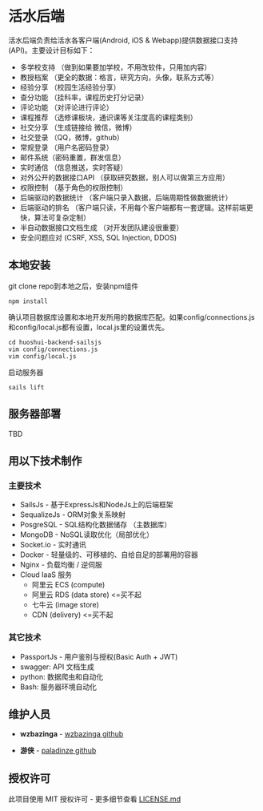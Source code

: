 # 活水后端

活水后端负责给活水各客户端(Android, iOS & Webapp)提供数据接口支持(API)。主要设计目标如下：

* 多学校支持 （做到如果要加学校，不用改软件，只用加内容）
* 教授档案 （更全的数据：格言，研究方向，头像，联系方式等）
* 经验分享 （校园生活经验分享）
* 查分功能 （挂科率，课程历史打分记录）
* 评论功能 （对评论进行评论）
* 课程推荐 （选修课板块，通识课等关注度高的课程类别）
* 社交分享 （生成链接给 微信，微博）
* 社交登录 （QQ，微博，github）
* 常规登录 （用户名密码登录）
* 邮件系统（密码重置，群发信息）
* 实时通信 （信息推送，实时答疑）
* 对外公开的数据接口API （获取研究数据，别人可以做第三方应用）
* 权限控制 （基于角色的权限控制）
* 后端驱动的数据统计 （客户端只录入数据，后端周期性做数据统计）
* 后端驱动的排名 （客户端只读，不用每个客户端都有一套逻辑。这样前端更快，算法可复杂定制）
* 半自动数据接口文档生成 （对开发团队建设很重要）
* 安全问题应对 (CSRF, XSS, SQL Injection, DDOS)

## 本地安装

git clone repo到本地之后，安装npm组件

```
npm install
```

确认项目数据库设置和本地开发所用的数据库匹配。如果config/connections.js和config/local.js都有设置，local.js里的设置优先。

```
cd huoshui-backend-sailsjs
vim config/connections.js
vim config/local.js
```

启动服务器
```
sails lift
```


## 服务器部署

TBD

## 用以下技术制作

### 主要技术

* SailsJs - 基于ExpressJs和NodeJs上的后端框架
* SequalizeJs - ORM对象关系映射
* PosgreSQL - SQL结构化数据储存 （主数据库）
* MongoDB - NoSQL读取优化（局部优化）
* Socket.io - 实时通讯
* Docker - 轻量级的、可移植的、自给自足的部署用的容器
* Nginx - 负载均衡 / 逆伺服
* Cloud IaaS 服务
    * 阿里云 ECS (compute)
    * 阿里云 RDS (data store) <=买不起
    * 七牛云 (image store)
    * CDN (delivery) <=买不起

### 其它技术
* PassportJs - 用户鉴别与授权(Basic Auth + JWT)
* swagger: API 文档生成
* python: 数据爬虫和自动化
* Bash: 服务器环境自动化

## 维护人员

* **wzbazinga** -  [wzbazinga github](https://github.com/wzbazinga)

* **游侠** -  [paladinze github](https://github.com/paladinze)

## 授权许可

此项目使用 MIT 授权许可 - 更多细节查看 [LICENSE.md](LICENSE.md)
